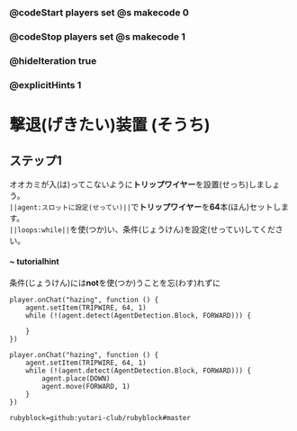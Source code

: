 ### @codeStart players set @s makecode 0
### @codeStop players set @s makecode 1

### @hideIteration true 
### @explicitHints 1


# 撃退(げきたい)装置 (そうち)

## ステップ1
オオカミが入(は)ってこないように**トリップワイヤー**を設置(せっち)しましょう。</br>
``||agent:スロットに設定(せってい)||``で**トリップワイヤー**を**64**本(ほん)セットします。</br>
``||loops:while||``を使(つか)い、条件(じょうけん)を設定(せってい)してください。</br>

#### ~ tutorialhint
条件(じょうけん)には**not**を使(つか)うことを忘(わす)れずに

```blocks
player.onChat("hazing", function () {
    agent.setItem(TRIPWIRE, 64, 1)
    while (!(agent.detect(AgentDetection.Block, FORWARD))) {
    	
    }
})

``` 
```ghost
player.onChat("hazing", function () {
    agent.setItem(TRIPWIRE, 64, 1)
    while (!(agent.detect(AgentDetection.Block, FORWARD))) {
        agent.place(DOWN)
        agent.move(FORWARD, 1)
    }
})
```
```package
rubyblock=github:yutari-club/rubyblock#master
```